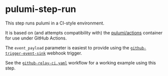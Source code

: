 # pulumi-step-run

This step runs pulumi in a CI-style environment.

It is based on (and attempts compatibility with) the [pulumi/actions](https://www.pulumi.com/docs/guides/continuous-delivery/github-actions/) container for use under GitHub Actions.

The `event_payload` parameter is easiest to provide using the [`github-trigger-event-sink`](https://github.com/relay-integrations/relay-github/tree/master/triggers/github-trigger-event-sink) webhook trigger.

See the [`github-relay-ci.yaml`](https://github.com/relay-integrations/relay-pulumi/tree/master/workflows/github-relay-ci) workflow for a working example using this step.

